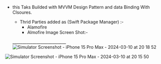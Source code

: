 - this Taks Builded with MVVM Design Pattern and data Binding With Clsoures.

  - Thrid Parties added as (Swift Package Manager) :-
    - Alamofire
    - Almofire Image
Screen Shot:-


  ___________________________![Simulator Screenshot - iPhone 15 Pro Max - 2024-03-10 at 20 18 52](https://github.com/moustafagadallah/Coffe-List/assets/46780647/16c94568-2e47-4de2-885b-b622838a2008)


![Simulator Screenshot - iPhone 15 Pro Max - 2024-03-10 at 20 15 50](https://github.com/moustafagadallah/Coffe-List/assets/46780647/00eef74f-9db8-4579-a320-78848d61377e)

